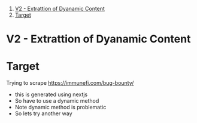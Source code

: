 
1. [V2 - Extrattion of Dyanamic Content](#v2---extrattion-of-dyanamic-content)
2. [Target](#target)


# V2 - Extrattion of Dyanamic Content

# Target 

Trying to scrape https://immunefi.com/bug-bounty/
- this is generated using nextjs 
- So have to use a dynamic method 
- Note dynamic method is problematic 
- So lets try another way 

